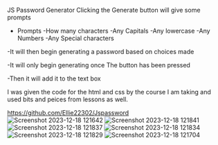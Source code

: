 JS Password Generator
Clicking the Generate button will give some prompts

- Prompts
    -How many characters
    -Any Capitals
    -Any lowercase
    -Any Numbers
    -Any Special characters

-It will then begin generating a password based on choices made

-It will only begin generating once The button has been pressed

-Then it will add it to the text box

I was given the code for the html and css by the course I am taking and used bits and peices from lessons as well.

https://github.com/Ellie22302/Jspassword
![Screenshot 2023-12-18 121642](https://github.com/Ellie22302/Jspassword/assets/146311968/a6228eec-634a-429f-8647-44f49a95aa68)
![Screenshot 2023-12-18 121841](https://github.com/Ellie22302/Jspassword/assets/146311968/ebaa107f-5c4a-4958-903d-0952058de7fb)
![Screenshot 2023-12-18 121837](https://github.com/Ellie22302/Jspassword/assets/146311968/8d3c928e-bae5-4948-9904-997e71899a01)
![Screenshot 2023-12-18 121834](https://github.com/Ellie22302/Jspassword/assets/146311968/548b51b0-f265-4000-bb5d-361645e2759f)
![Screenshot 2023-12-18 121829](https://github.com/Ellie22302/Jspassword/assets/146311968/62d1586e-a5d1-483c-a7f7-9dbca936c499)
![Screenshot 2023-12-18 121704](https://github.com/Ellie22302/Jspassword/assets/146311968/35703a6a-4bd5-4c19-abe8-ff7ba8f62fc0)
